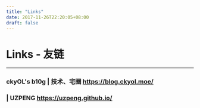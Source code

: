 ```yaml
---
title: "Links"
date: 2017-11-26T22:20:05+08:00
draft: false
---
```


# Links - 友链 

---

### ckyOL's b10g | 技术、宅圈 https://blog.ckyol.moe/

### | UZPENG https://uzpeng.github.io/



